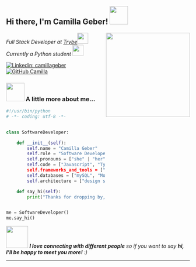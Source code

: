 <h2> Hi there, I'm Camilla Geber! <img src="https://media.giphy.com/media/mGcNjsfWAjY5AEZNw6/giphy.gif" width="50"></h2>
<img align='right' src="https://media.giphy.com/media/ieyl9zmCjO4b4t6qoY/giphy.gif" width="230">
<p><em>Full Stack Developer at <a href="https://www.betrybe.com">Trybe</a><img src="https://media.giphy.com/media/fYSnHlufseco8Fh93Z/giphy.gif" width="30"></br>Currently a Python student </a><img src="https://i.giphy.com/media/gG9fVWJdN41NeiHhzk/giphy.webp" width="30"> 
</em></p>

[![Linkedin: camillageber](https://img.shields.io/badge/-camillageber-blue?style=flat-square&logo=Linkedin&logoColor=white&link=https://www.linkedin.com/in/camilla-geber/)](https://www.linkedin.com/in/camilla-geber/)
[![GitHub Camilla](https://img.shields.io/github/followers/camilla?label=follow&style=social)](https://github.com/camillageber)


### <img src="https://media.giphy.com/media/VgCDAzcKvsR6OM0uWg/giphy.gif" width="50"> A little more about me...

```python
#!/usr/bin/python
# -*- coding: utf-8 -*-


class SoftwareDeveloper:

    def __init__(self):
        self.name = "Camilla Geber"
        self.role = "Software Developer"
        self.pronouns = ["she" | "her"]
        self.code = ["Javascript", "Typescript", "HTML", "CSS", 'NodeJs", "Python"]
        self.frameworks_and_tools = ["React", "Redux", "Jest", "Docker", "ExpressJs"]
        self.databases = ["mySQL", "MongoDB"]
        self.architecture = ["design system pattern", "Object-Oriented Programming (POO)", "SOLID"]

    def say_hi(self):
        print("Thanks for dropping by, hope you find some of my work interesting. ;)")


me = SoftwareDeveloper()
me.say_hi()
```



<img src="https://media.giphy.com/media/LnQjpWaON8nhr21vNW/giphy.gif" width="60"> <em><b>I love connecting with different people</b> so if you want to say <b>hi, I'll be happy to meet you more!</b> :)</em>

---
